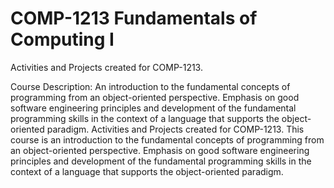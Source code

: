 
# COMP-1213 Fundamentals of Computing I

Activities and Projects created for COMP-1213.

Course Description:
An introduction to the fundamental concepts of programming from an object-oriented perspective. Emphasis on good software engineering principles and development of the fundamental programming skills in the context of a language that supports the object-oriented paradigm.
Activities and Projects created for COMP-1213. This course is an introduction to the fundamental concepts of programming from an object-oriented perspective. Emphasis on good software engineering principles and development of the fundamental programming skills in the context of a language that supports the object-oriented paradigm.
